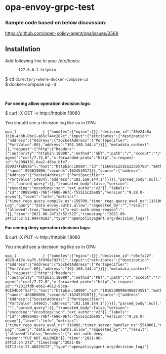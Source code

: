 # opa-envoy-grpc-test

### Sample code based on below discussion:

https://github.com/open-policy-agent/opa/issues/3568

## Installation

Add following line to your /etc/hosts: <br>

```
      127.0.0.1 httpbin
```

$ cd ``directory-where-docker-compose-is``<br>
$ docker-compose up -d <br>

<br>

<b>For seeing allow operation decision logs:</b>

$ curl -X GET -v http://httpbin:18080

You should see a decision log like so in OPA:

```
opa_1            | {"bundles":{"nginx":{}},"decision_id":"80e24e8a-3c1b-4c3b-8bc1-a65c744c287c","input":{"attributes":{"destination":{"address":{"Address":{"SocketAddress":{"PortSpecifier":{"PortValue":80},"address":"192.168.144.4"}}}},"metadata_context":{},"request":{"http":{"headers":{":authority":"httpbin:18080",":method":"GET",":path":"/","accept":"*/*","user-agent":"curl/7.72.0","x-forwarded-proto":"http","x-request-id":"a2094131-0aa2-45be-bfe7-3b9037fab8ab"},"host":"httpbin:18080","id":"15668612591623305780","method":"GET","path":"/","protocol":"HTTP/1.1"},"time":{"nanos":993019000,"seconds":1624539171}},"source":{"address":{"Address":{"SocketAddress":{"PortSpecifier":{"PortValue":54934},"address":"192.168.144.1"}}}}},"parsed_body":null,"parsed_path":[""],"parsed_query":{},"truncated_body":false,"version":{"encoding":"encoding/json","ext_authz":"v2"}},"labels":{"id":"3089b485-79bf-4686-96fc-f55511c2be05","version":"0.28.0-envoy"},"level":"info","metrics":{"timer_rego_query_compile_ns":150700,"timer_rego_query_eval_ns":113100,"timer_server_handler_ns":801000},"msg":"Decision Log","query":"data.envoy.authz.allow","requested_by":"","result":{"allowed":true,"headers":{"x-ext-auth-deny-reason":"-"}},"time":"2021-06-24T12:52:52Z","timestamp":"2021-06-24T12:52:51.9997918Z","type":"openpolicyagent.org/decision_logs"}
```

<b>For seeing deny operation decision logs:</b>

$ curl -X PUT -v http://httpbin:18080

You should see a decision log like so in OPA:

```
opa_1            | {"bundles":{"nginx":{}},"decision_id":"d0cfa22f-4979-417e-9a75-5f9f0e7927c1","input":{"attributes":{"destination":{"address":{"Address":{"SocketAddress":{"PortSpecifier":{"PortValue":80},"address":"192.168.144.4"}}}},"metadata_context":{},"request":{"http":{"headers":{":authority":"httpbin:18080",":method":"PUT",":path":"/","accept":"*/*","user-agent":"curl/7.72.0","x-forwarded-proto":"http","x-request-id":"72313fdb-e662-4612-95ca-9d154beff5af"},"host":"httpbin:18080","id":"18165380986405074551","method":"PUT","path":"/","protocol":"HTTP/1.1"},"time":{"nanos":483860000,"seconds":1624539267}},"source":{"address":{"Address":{"SocketAddress":{"PortSpecifier":{"PortValue":54962},"address":"192.168.144.1"}}}}},"parsed_body":null,"parsed_path":[""],"parsed_query":{},"truncated_body":false,"version":{"encoding":"encoding/json","ext_authz":"v2"}},"labels":{"id":"3089b485-79bf-4686-96fc-f55511c2be05","version":"0.28.0-envoy"},"level":"info","metrics":{"timer_rego_query_eval_ns":316800,"timer_server_handler_ns":554800},"msg":"Decision Log","query":"data.envoy.authz.allow","requested_by":"","result":{"allowed":false,"headers":{"x-ext-auth-deny-reason":"PUT_NOT_ALLOWED"}},"time":"2021-06-24T12:54:27Z","timestamp":"2021-06-24T12:54:27.4882917Z","type":"openpolicyagent.org/decision_logs"}
```
